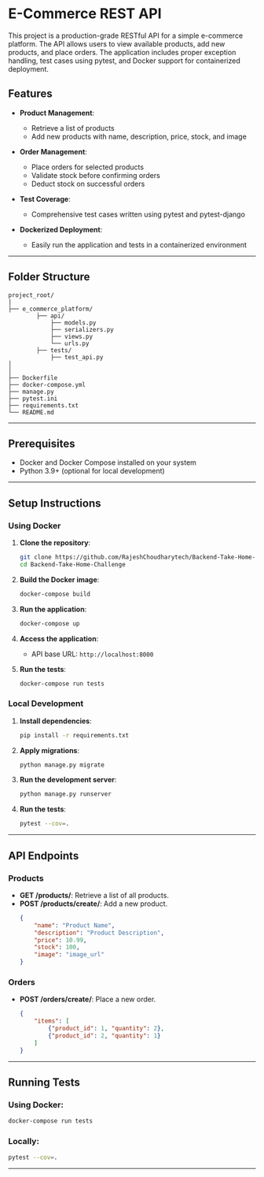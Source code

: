 # E-Commerce REST API

This project is a production-grade RESTful API for a simple e-commerce platform. The API allows users to view available products, add new products, and place orders. The application includes proper exception handling, test cases using pytest, and Docker support for containerized deployment.

## Features

- **Product Management**: 
  - Retrieve a list of products
  - Add new products with name, description, price, stock, and image

- **Order Management**:
  - Place orders for selected products
  - Validate stock before confirming orders
  - Deduct stock on successful orders

- **Test Coverage**:
  - Comprehensive test cases written using pytest and pytest-django

- **Dockerized Deployment**:
  - Easily run the application and tests in a containerized environment

---

## Folder Structure

```
project_root/
|
├── e_commerce_platform/
        ├── api/ 
            ├── models.py           
            ├── serializers.py      
            ├── views.py            
            └── urls.py
        ├── tests/                  
            ├── test_api.py
│
│
├── Dockerfile              
├── docker-compose.yml      
├── manage.py               
├── pytest.ini             
├── requirements.txt        
└── README.md               
```

---

## Prerequisites

- Docker and Docker Compose installed on your system
- Python 3.9+ (optional for local development)

---

## Setup Instructions

### Using Docker

1. **Clone the repository**:
   ```bash
   git clone https://github.com/RajeshChoudharytech/Backend-Take-Home-Challenge.git
   cd Backend-Take-Home-Challenge
   ```

2. **Build the Docker image**:
   ```bash
   docker-compose build
   ```

3. **Run the application**:
   ```bash
   docker-compose up
   ```

4. **Access the application**:
   - API base URL: `http://localhost:8000`

5. **Run the tests**:
   ```bash
   docker-compose run tests
   ```

### Local Development

1. **Install dependencies**:
   ```bash
   pip install -r requirements.txt
   ```

2. **Apply migrations**:
   ```bash
   python manage.py migrate
   ```

3. **Run the development server**:
   ```bash
   python manage.py runserver
   ```

4. **Run the tests**:
   ```bash
   pytest --cov=.
   ```

---

## API Endpoints

### Products
- **GET /products/**: Retrieve a list of all products.
- **POST /products/create/**: Add a new product.
  ```json
  {
      "name": "Product Name",
      "description": "Product Description",
      "price": 10.99,
      "stock": 100,
      "image": "image_url"
  }
  ```

### Orders
- **POST /orders/create/**: Place a new order.
  ```json
  {
      "items": [
          {"product_id": 1, "quantity": 2},
          {"product_id": 2, "quantity": 1}
      ]
  }
  ```

---

## Running Tests

### Using Docker:
```bash
docker-compose run tests
```

### Locally:
```bash
pytest --cov=.
```

---